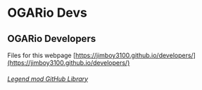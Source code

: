 # OGARio Devs

## OGARio Developers

Files for this webpage [https://jimboy3100.github.io/developers/](https://jimboy3100.github.io/developers/) 

###### [Legend mod GitHub Library](https://github.com/jimboy3100/jimboy3100.github.io)
